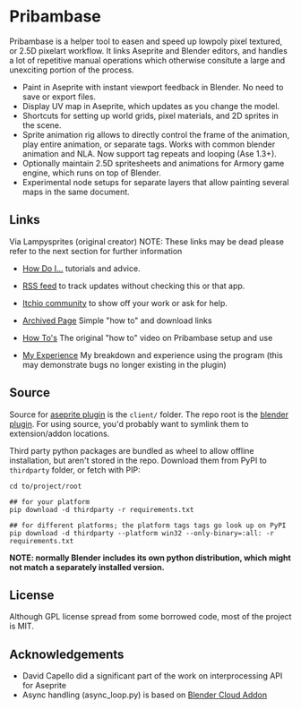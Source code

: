 # Pribambase
Pribambase is a helper tool to easen and speed up lowpoly pixel textured, or 2.5D pixelart workflow. It links Aseprite and Blender editors, and handles a lot of repetitive manual operations which otherwise consitute a large and unexciting portion of the process.

* Paint in Aseprite with instant viewport feedback in Blender. No need to save or export files.
* Display UV map in Aseprite, which updates as you change the model.
* Shortcuts for setting up world grids, pixel materials, and 2D sprites in the scene.
* Sprite animation rig allows to directly control the frame of the animation, play entire animation, or separate tags. Works with common blender animation and NLA. Now support tag repeats and looping (Ase 1.3+).
* Optionally maintain 2.5D spritesheets and animations for Armory game engine, which runs on top of Blender.
* Experimental node setups for separate layers that allow painting several maps in the same document.

## Links

Via Lampysprites (original creator) NOTE: These links may be dead please refer to the next section for further information

* [How Do I...](https://github.com/lampysprites/pribambase/wiki/How-Do-I...) tutorials and advice.
* [RSS feed](https://lampysprites.itch.io/pribambase/devlog.rss) to track updates without checking this or that app.
* [Itchio community](https://lampysprites.itch.io/pribambase/community) to show off your work or ask for help.

* [Archived Page](https://www.illusionofmana.art/Pribambase.html) Simple "how to" and download links
* [How To's](https://www.youtube.com/watch?v=70wyQhKyxFw) The original "how to" video on Pribambase setup and use
* [My Experience](https://www.youtube.com/watch?v=6ikqAwPJ8nQ) My breakdown and experience using the program (this may demonstrate bugs no longer existing in the plugin)

## Source

Source for [aseprite plugin](https://github.com/aseprite/api/blob/main/api/plugin.md) is the `client/` folder. The repo root is the [blender plugin](https://docs.blender.org/manual/en/latest/advanced/scripting/addon_tutorial.html#install-the-add-on). For using source, you'd probably want to symlink them to extension/addon locations.

Third party python packages are bundled as wheel to allow offline installation, but aren't stored in the repo. Download them from PyPI to `thirdparty` folder, or fetch with PIP:

```shell
cd to/project/root

## for your platform
pip download -d thirdparty -r requirements.txt

## for different platforms; the platform tags tags go look up on PyPI
pip download -d thirdparty --platform win32 --only-binary=:all: -r requirements.txt
```

**NOTE: normally Blender includes its own python distribution, which might not match a separately installed version.**

## License

Although GPL license spread from some borrowed code, most of the project is MIT.

## Acknowledgements
- David Capello did a significant part of the work on interprocessing API for Aseprite
- Async handling (async_loop.py) is based on [Blender Cloud Addon](https://cloud.blender.org/services)
